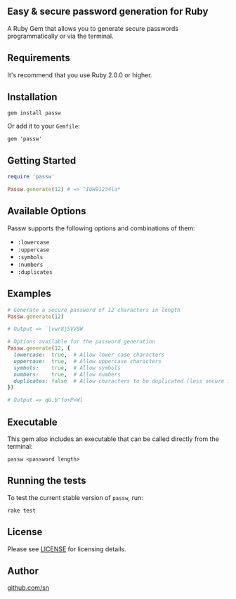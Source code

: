## Easy & secure password generation for Ruby

A Ruby Gem that allows you to generate secure passwords programmatically or via the terminal.

Requirements
-----------------

It's recommend that you use Ruby 2.0.0 or higher.

Installation
-----------------

```
gem install passw
```

Or add it to your `Gemfile`: 

```
gem 'passw'
```

Getting Started
-----------------

```ruby
require 'passw'

Passw.generate(12) # => ^IUH91234la*

```

Available Options
-----------------

Passw supports the following options and combinations of them:

- `:lowercase`
- `:uppercase`
- `:symbols`
- `:numbers`
- `:duplicates`

Examples
-----------------

```ruby
# Generate a secure password of 12 characters in length
Passw.generate(12)

# Output => `|vwr8j5VV8W

# Options available for the password generation
Passw.generate(12, {
  lowercase:  true,  # Allow lower case characters
  uppercase:  true,  # Allow uppercase characters
  symbols:    true,  # Allow symbols
  numbers:    true,  # Allow numbers 
  duplicates: false  # Allow characters to be duplicated (less secure if true)	
})

# Output => qU.b"fo+P>Wl
```

Executable
-----------------

This gem also includes an executable that can be called directly from the terminal:

```
passw <password length>
```

Running the tests
-----------------

To test the current stable version of `passw`, run:

```
rake test
```

License
-----------------

Please see [LICENSE](https://github.com/SeanNieuwoudt/passw/blob/master/LICENSE) for licensing details.

Author
-----------------

[github.com/sn](https://github.com/sn) 
